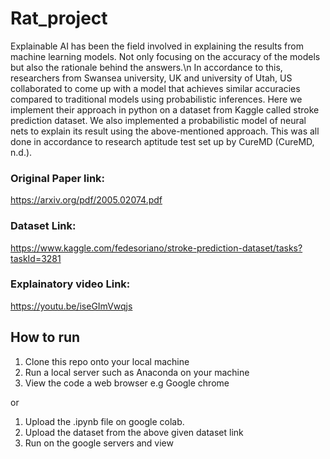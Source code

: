 # Rat_project

Explainable AI has been the field involved in explaining the results from machine learning models. Not only focusing on the accuracy of the models but also the rationale behind the answers.\n
In accordance to this, researchers from Swansea university, UK and university of Utah, US collaborated to come up with a model that achieves similar accuracies compared to traditional models using probabilistic inferences. 
Here we implement their approach in python on a dataset from Kaggle called stroke prediction dataset. 
We also implemented a probabilistic model of neural nets to explain its result using the above-mentioned approach. 
This was all done in accordance to research aptitude test set up by CureMD (CureMD, n.d.). 

### Original Paper link: 
https://arxiv.org/pdf/2005.02074.pdf
### Dataset Link: 
https://www.kaggle.com/fedesoriano/stroke-prediction-dataset/tasks?taskId=3281
### Explainatory video Link:
https://youtu.be/iseGImVwqjs

## How to run
1. Clone this repo onto your local machine
2. Run a local server such as Anaconda on your machine
3. View the code a web browser e.g Google chrome

or

1. Upload the .ipynb file on google colab.
2. Upload the dataset from the above given dataset link
3. Run on the google servers and view
